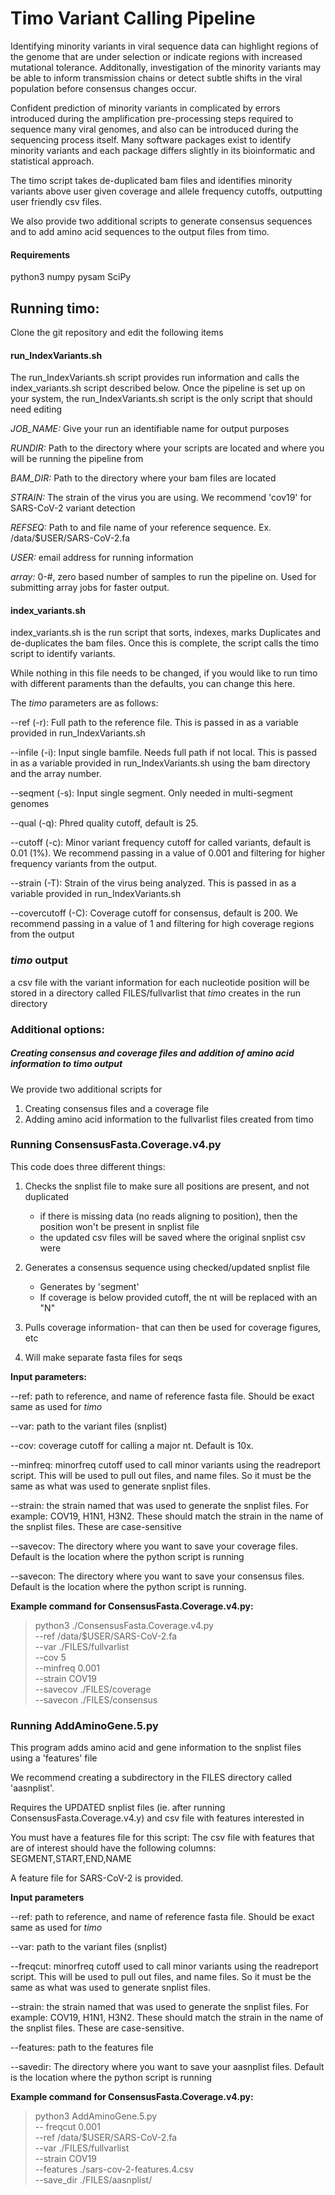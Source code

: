 # Timo Variant Calling Pipeline

Identifying minority variants in viral sequence data can highlight regions of the genome 
that are under selection or indicate regions with increased mutational tolerance. 
Additonally, investigation of the minority variants may be able to inform transmission 
chains or detect subtle shifts in the viral population before consensus changes occur. 

Confident prediction of minority variants in complicated by errors introduced during the 
amplification pre-processing steps required to sequence many viral genomes, 
and also can be introduced during the sequencing process itself. Many software packages exist to 
identify minority variants and each package differs slightly in its bioinformatic and statistical approach.

The timo script takes de-duplicated bam files and identifies minority variants above user given 
coverage and allele frequency cutoffs, outputting user friendly csv files.

We also provide two additional scripts to generate consensus sequences and to add amino acid sequences 
to the output files from timo.

#### Requirements

python3
numpy
pysam
SciPy

## Running timo:

Clone the git repository and edit the following items

#### **run_IndexVariants.sh**

The run_IndexVariants.sh script provides run information and calls the index_variants.sh script described below. Once the pipeline is set up on your system, the run_IndexVariants.sh script is the only script that should need editing

*JOB_NAME:* Give your run an identifiable name for output purposes

*RUNDIR:* Path to the directory where your scripts are located and where you will be running the pipeline from

*BAM_DIR:* Path to the directory where your bam files are located

*STRAIN:* The strain of the virus you are using. We recommend 'cov19' for SARS-CoV-2 variant detection

*REFSEQ:* Path to and file name of your reference sequence. Ex. /data/$USER/SARS-CoV-2.fa

*USER:* email address for running information

*array:* 0-#, zero based number of samples to run the pipeline on. Used for submitting array jobs for faster output.

#### **index_variants.sh**

index_variants.sh is the run script that sorts, indexes, marks Duplicates and de-duplicates the bam files. Once this is complete, the script calls the timo script to identify variants.

While nothing in this file needs to be changed, if you would like to run timo with different paraments than the defaults, you can change this here. 

The *timo* parameters are as follows:



--ref (-r): Full path to the reference file. This is passed in as a variable provided in run_IndexVariants.sh  

--infile (-i): Input single bamfile. Needs full path if not local. This is passed in as a variable provided in run_IndexVariants.sh using the bam directory and the array number. 

--seqment (-s): Input single segment. Only needed in multi-segment genomes 

--qual (-q): Phred quality cutoff, default is 25.

--cutoff (-c): Minor variant frequency cutoff for called variants, default is 0.01 (1%). We recommend passing in a value of 0.001 and filtering for higher frequency variants from the output.

--strain (-T): Strain of the virus being analyzed. This is passed in as a variable provided in run_IndexVariants.sh  

--covercutoff (-C): Coverage cutoff for consensus, default is 200. We recommend passing in a value of 1 and filtering for high coverage regions from the output  

### *timo* output

a csv file with the variant information for each nucleotide position will be stored in a directory called FILES/fullvarlist that *timo* creates in the run directory

### Additional options:  
##### Creating consensus and coverage files and addition of amino acid information to *timo* output

We provide two additional scripts for
1. Creating consensus files and a coverage file
2. Adding amino acid information to the fullvarlist files created from timo

### Running ConsensusFasta.Coverage.v4.py

This code does three different things:
1. Checks the snplist file to make sure all positions are present, and not duplicated
    - if there is missing data (no reads aligning to position), then the position won't be present in snplist file
    - the updated csv files will be saved where the original snplist csv were

2. Generates a consensus sequence using checked/updated snplist file
    - Generates by 'segment'
    - If coverage is below provided cutoff, the nt will be replaced with an "N"

3. Pulls coverage information- that can then be used for coverage figures, etc

4. Will make separate fasta files for seqs

**Input parameters:**

--ref: path to reference, and name of reference fasta file. Should be exact same as used for *timo*

--var: path to the variant files (snplist)

--cov: coverage cutoff for calling a major nt. Default is 10x.

--minfreq: minorfreq cutoff used to call minor variants using the readreport script.
            This will be used to pull out files, and name files. So it must be
            the same as what was used to generate snplist files.

--strain: the strain named that was used to generate the snplist files. For example:
            COV19, H1N1, H3N2. These should match the strain in the name of the snplist files. These are case-sensitive

--savecov: The directory where you want to save your coverage files. Default is
            the location where the python script is running

--savecon: The directory where you want to save your consensus files. Default is
            the location where the python script is running.
            
**Example command for ConsensusFasta.Coverage.v4.py:**

> python3 ./ConsensusFasta.Coverage.v4.py  
    --ref /data/$USER/SARS-CoV-2.fa  
    --var ./FILES/fullvarlist  
    --cov 5  
    --minfreq 0.001  
    --strain COV19  
    --savecov ./FILES/coverage  
    --savecon ./FILES/consensus  

### Running AddAminoGene.5.py

This program adds amino acid and gene information to the snplist files using a 'features' file

We recommend creating a subdirectory in the FILES directory called 'aasnplist'.

Requires the UPDATED snplist files (ie. after running ConsensusFasta.Coverage.v4.y) and csv file with features interested in

You must have a features file for this script: 
The csv file with features that are of interest should have the following columns:
SEGMENT,START,END,NAME

A feature file for SARS-CoV-2 is provided. 

**Input parameters**

--ref: path to reference, and name of reference fasta file. Should be exact same as used for *timo*

--var: path to the variant files (snplist)

--freqcut: minorfreq cutoff used to call minor variants using the readreport script. This will be used to pull out files, and name files. So it must be the same as what was used to generate snplist files.

--strain: the strain named that was used to generate the snplist files. For example: COV19, H1N1, H3N2. These should match the strain in the name of the snplist files. These are case-sensitive.

--features: path to the features file

--savedir: The directory where you want to save your aasnplist files. Default is
            the location where the python script is running

**Example command for ConsensusFasta.Coverage.v4.py:**

> python3 AddAminoGene.5.py   
-- freqcut 0.001  
--ref /data/$USER/SARS-CoV-2.fa  
--var ./FILES/fullvarlist  
--strain COV19  
--features ./sars-cov-2-features.4.csv  
--save_dir ./FILES/aasnplist/  


```

```
